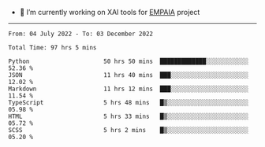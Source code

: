 - 🔭 I’m currently working on XAI tools for [EMPAIA](https://en.empaia.org/) project

---

<!--START_SECTION:waka-->

```text
From: 04 July 2022 - To: 03 December 2022

Total Time: 97 hrs 5 mins

Python                     50 hrs 50 mins  █████████████░░░░░░░░░░░░   52.36 %
JSON                       11 hrs 40 mins  ███░░░░░░░░░░░░░░░░░░░░░░   12.02 %
Markdown                   11 hrs 12 mins  ███░░░░░░░░░░░░░░░░░░░░░░   11.54 %
TypeScript                 5 hrs 48 mins   █▒░░░░░░░░░░░░░░░░░░░░░░░   05.98 %
HTML                       5 hrs 33 mins   █▒░░░░░░░░░░░░░░░░░░░░░░░   05.72 %
SCSS                       5 hrs 2 mins    █▒░░░░░░░░░░░░░░░░░░░░░░░   05.20 %
```

<!--END_SECTION:waka-->
